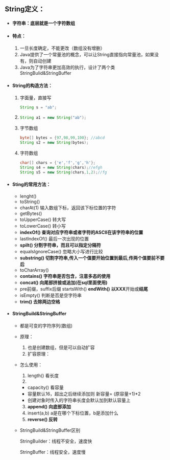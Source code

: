 ## String定义：

- #### 字符串：底层就是一个字符数组

- #### 特点：

  1. 一旦长度确定，不能更改（数组没有增删）
  2. Java提供了一个常量池的概念，可以让String直接指向常量池，如果没有，则自动创建
  3. Java为了字符串更加高效的执行，设计了两个类StringBulid&StringBuffer

- #### String的构造方法：

  1. 字面量，直接写

     ```java
     String s = "ab";
     ```

  2. ```java
     String a1 = new String("ab");
     ```

  3. 字节数组

     ```java
     byte[] bytes = {97,98,99,100};	//abcd
     String s2 = new String(bytes);
     ```

  4. 字符数组

     ```java
     char[] chars = {'e','f','g','h'};	
     String s4 = new String(chars);//efgh
     String s5 = new String(chars,1,2);//fg
     ```

- #### Sting的常用方法：

  - lenght()
  - toString()
  - charAt(1)  输入数组下标，返回该下标位置的字符
  - getBytes() 
  - toUpperCase() 转大写
  - toLowerCase() 转小写
  - **indexOf() 查询对应字符串或者字符的ASCII在该字符串的位置**
  - lastIndexOf() 最后一次出现的位置
  - **spilt() 分割字符串，而且可以指定分隔符**
  - equalsIgnoreCase() 忽略大小写进行比较
  - **substring() 切割字符串,传入一个值要开始位置到最后,传两个值要前不要后**
  - toCharArray()  
  - **contains() 字符串是否包含，注意多态的使用**
  - **concat() 向尾部拼接或追加(在sql里面使用)**
  - pre前缀，suffix后缀
    startsWith() 
    **endWith()** 
    **以XXX**开始或**结尾**
  - isEmpty() 判断是否是空字符串
  - **trim()  去除两边空格**
  
- #### StringBuild&StringBuffer

  - 都是可变的字符序列(数组)

  - 原理：

    1. 也是创建数组，但是可以自动扩容
    2. 扩容原理：

  - 怎么使用：

    1. length() 看长度
    2. 
      - capacity() 看容量
      - 容量默认16，超出之后继续添加则 新容量= (原容量+1)*2
      - 创建对象时传入的字符串长度会默认加到默认容量上

    3. **append() 向底部添加**
    4. insert(a,b) a是在哪个下标位置，b是添加什么  
    5. **reverse() 反转**

  - StringBuild&StringBuffer区别

    
    StringBuilder：线程不安全，速度快
    
    StringBuffer：线程安全，速度慢

